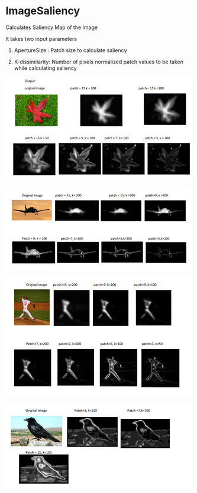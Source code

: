 # ImageSaliency
Calculates Saliency Map of the Image

It takes two input parameters

1. ApertureSize : Patch size to calculate saliency

2. K-dissimilarity: Number of pixels normalized patch values to be taken while calculating saliency

![Leaf](https://github.com/sridharme9/ImageSaliency/blob/master/images/leaft.PNG)

![Leaf](https://github.com/sridharme9/ImageSaliency/blob/master/images/plane.PNG)

![Leaf](https://github.com/sridharme9/ImageSaliency/blob/master/images/bowl.PNG)

![Leaf](https://github.com/sridharme9/ImageSaliency/blob/master/images/crow.PNG)
